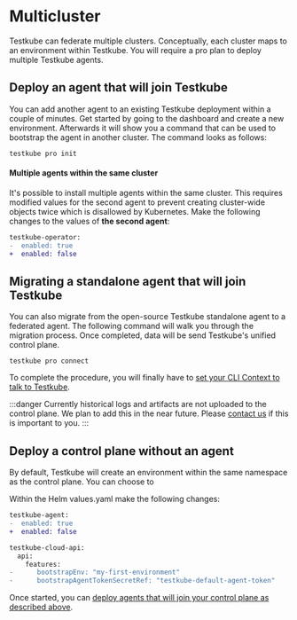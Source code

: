 # Multicluster

Testkube can federate multiple clusters.
Conceptually, each cluster maps to an environment within Testkube.
You will require a pro plan to deploy multiple Testkube agents.

## Deploy an agent that will join Testkube

You can add another agent to an existing Testkube deployment within a couple of minutes. Get started by going to the dashboard and create a new environment. Afterwards it will show you a command that can be used to bootstrap the agent in another cluster. The command looks as follows:

```
testkube pro init
```

#### Multiple agents within the same cluster

It's possible to install multiple agents within the same cluster. This requires modified values for the second agent to prevent creating cluster-wide objects twice which is disallowed by Kubernetes. Make the following changes to the values of **the second agent**:

```diff
testkube-operator:
-  enabled: true
+  enabled: false
```

## Migrating a standalone agent that will join Testkube

You can also migrate from the open-source Testkube standalone agent to a federated agent.
The following command will walk you through the migration process. Once completed, data will
be send Testkube's unified control plane.

```
testkube pro connect
```

To complete the procedure, you will finally have to [set your CLI Context to talk to Testkube][cli-context].

:::danger
Currently historical logs and artifacts are not uploaded to the control plane.
We plan to add this in the near future. Please [contact us][contact] if this is important to you.
:::

## Deploy a control plane without an agent

By default, Testkube will create an environment within the same namespace as the control plane. You can choose to

Within the Helm values.yaml make the following changes:

```diff
testkube-agent:
-  enabled: true
+  enabled: false

testkube-cloud-api:
  api:
    features:
-      bootstrapEnv: "my-first-environment"
-      bootstrapAgentTokenSecretRef: "testkube-default-agent-token"
```

Once started, you can [deploy agents that will join your control plane as described above][deploy-agent].

[deploy-agent]: /articles/install/multi-cluster#deploy-an-agent-that-will-join-your-control-plane
[contact]: https://testkube.io/contact
[cli-context]: /testkube-pro/articles/managing-cli-context
